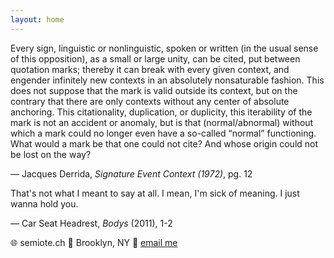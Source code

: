 ```yaml
---
layout: home
---
```


Every sign, linguistic or nonlinguistic, spoken or written (in the usual sense of this opposition), as a small or large unity, can be cited, put between quotation marks; thereby it can break with every given context, and engender infinitely new contexts in an absolutely nonsaturable fashion. This does not suppose that the mark is valid outside its context, but on the contrary that there are only contexts without any center of absolute anchoring. This citationality, duplication, or duplicity, this iterability of the mark is not an accident or anomaly, but is that (normal/abnormal) without which a mark could no longer even have a so-called “normal” functioning. What would a mark be that one could not cite? And whose origin could not be lost on the way?

— Jacques Derrida, _Signature Event Context (1972)_, pg. 12

That's not what I meant to say at all. I mean, I'm sick of meaning. I just wanna hold you. 

— Car Seat Headrest, _Bodys_ (2011), 1-2

🌐 semiote.ch
📍 Brooklyn, NY
📧 [email me](mailto:jayeychen@gmail.com?subject=semiotech&body=i%20want%20to%20give%20you%20one%20million%20dollars)
